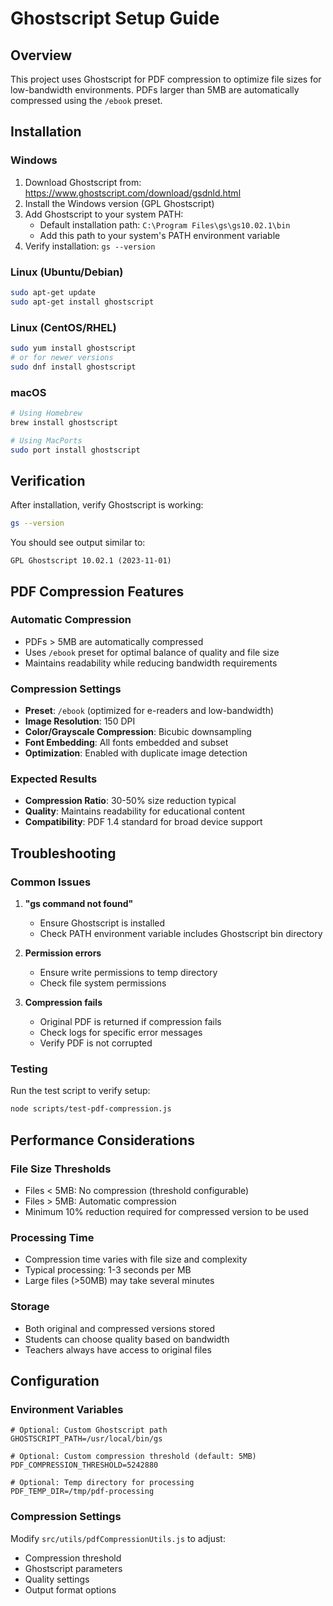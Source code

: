 # Ghostscript Setup Guide

## Overview
This project uses Ghostscript for PDF compression to optimize file sizes for low-bandwidth environments. PDFs larger than 5MB are automatically compressed using the `/ebook` preset.

## Installation

### Windows
1. Download Ghostscript from: https://www.ghostscript.com/download/gsdnld.html
2. Install the Windows version (GPL Ghostscript)
3. Add Ghostscript to your system PATH:
   - Default installation path: `C:\Program Files\gs\gs10.02.1\bin`
   - Add this path to your system's PATH environment variable
4. Verify installation: `gs --version`

### Linux (Ubuntu/Debian)
```bash
sudo apt-get update
sudo apt-get install ghostscript
```

### Linux (CentOS/RHEL)
```bash
sudo yum install ghostscript
# or for newer versions
sudo dnf install ghostscript
```

### macOS
```bash
# Using Homebrew
brew install ghostscript

# Using MacPorts
sudo port install ghostscript
```

## Verification
After installation, verify Ghostscript is working:
```bash
gs --version
```

You should see output similar to:
```
GPL Ghostscript 10.02.1 (2023-11-01)
```

## PDF Compression Features

### Automatic Compression
- PDFs > 5MB are automatically compressed
- Uses `/ebook` preset for optimal balance of quality and file size
- Maintains readability while reducing bandwidth requirements

### Compression Settings
- **Preset**: `/ebook` (optimized for e-readers and low-bandwidth)
- **Image Resolution**: 150 DPI
- **Color/Grayscale Compression**: Bicubic downsampling
- **Font Embedding**: All fonts embedded and subset
- **Optimization**: Enabled with duplicate image detection

### Expected Results
- **Compression Ratio**: 30-50% size reduction typical
- **Quality**: Maintains readability for educational content
- **Compatibility**: PDF 1.4 standard for broad device support

## Troubleshooting

### Common Issues

1. **"gs command not found"**
   - Ensure Ghostscript is installed
   - Check PATH environment variable includes Ghostscript bin directory

2. **Permission errors**
   - Ensure write permissions to temp directory
   - Check file system permissions

3. **Compression fails**
   - Original PDF is returned if compression fails
   - Check logs for specific error messages
   - Verify PDF is not corrupted

### Testing
Run the test script to verify setup:
```bash
node scripts/test-pdf-compression.js
```

## Performance Considerations

### File Size Thresholds
- Files < 5MB: No compression (threshold configurable)
- Files > 5MB: Automatic compression
- Minimum 10% reduction required for compressed version to be used

### Processing Time
- Compression time varies with file size and complexity
- Typical processing: 1-3 seconds per MB
- Large files (>50MB) may take several minutes

### Storage
- Both original and compressed versions stored
- Students can choose quality based on bandwidth
- Teachers always have access to original files

## Configuration

### Environment Variables
```env
# Optional: Custom Ghostscript path
GHOSTSCRIPT_PATH=/usr/local/bin/gs

# Optional: Custom compression threshold (default: 5MB)
PDF_COMPRESSION_THRESHOLD=5242880

# Optional: Temp directory for processing
PDF_TEMP_DIR=/tmp/pdf-processing
```

### Compression Settings
Modify `src/utils/pdfCompressionUtils.js` to adjust:
- Compression threshold
- Ghostscript parameters
- Quality settings
- Output format options
